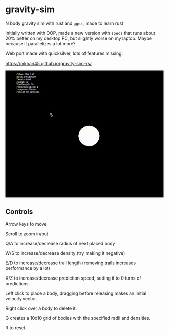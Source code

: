 # gravity-sim
N body gravity sim with rust and `ggez`, made to learn rust

Initially written with OOP, made a new version with `specs` that runs about 20% better on my desktop PC, but slightly worse on my laptop. Maybe because it parallelizes a lot more?

Web port made with quicksilver, lots of features missing:

https://mkhan45.github.io/gravity-sim-rs/

![](preview_new.gif)


## Controls

Arrow keys to move

Scroll to zoom in/out

Q/A to increase/decrease radius of next placed body

W/S to increase/decrease density (try making it negative)

E/D to increase/decrease trail length (removing trails increases performance by a lot)

X/Z to increase/decrease prediction speed, setting it to 0 turns of predictions.

Left click to place a body, dragging before releasing makes an initial velocity vector.

Right click over a body to delete it.

G creates a 10x10 grid of bodies with the specified radii and densities.

R to reset.
